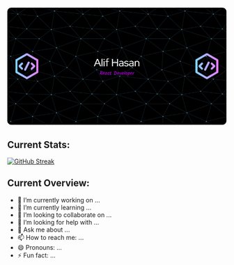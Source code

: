 ![alt text](https://raw.githubusercontent.com/alif0013/alif0013/main/github-header-image.png)

## Current Stats:
[![GitHub Streak](https://github-readme-streak-stats.herokuapp.com?user=alif0013&theme=blue-navy)](https://git.io/streak-stats)

## Current Overview:

- 🔭 I’m currently working on ...
- 🌱 I’m currently learning ...
- 👯 I’m looking to collaborate on ...
- 🤔 I’m looking for help with ...
- 💬 Ask me about ...
- 📫 How to reach me: ...
- 😄 Pronouns: ...
- ⚡ Fun fact: ...

